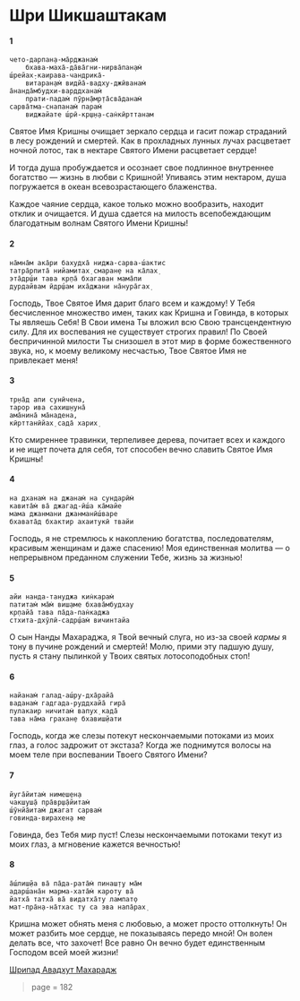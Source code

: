 # Шри Шикшаштакам

#### 1

    чето-дарпан̣а-ма̄рджанам̇
        бхава-маха̄-да̄ва̄гни-нирва̄пан̣ам̇
    ш́рейах̣-каирава-чандрика̄-
        витаран̣ам̇ видйа̄-вадху-джӣванам̇
    а̄нанда̄мбудхи-варддханам̇
        прати-падам̇ пӯрн̣а̄мр̣та̄сва̄данам̇
    сарва̄тма-снапанам̇ парам̇
        виджайате ш́рӣ-кр̣ш̣н̣а-сан̇кӣрттанам

Святое Имя Кришны очищает зеркало сердца и гасит пожар страданий в лесу рождений и смертей. Как в прохладных лунных лучах расцветает ночной лотос, так в нектаре Святого Имени расцветает сердце!

И тогда душа пробуждается и осознает свое подлинное внутреннее богатство — жизнь в любви с Кришной! Упиваясь этим нектаром, душа погружается в океан всевозрастающего блаженства.

Каждое чаяние сердца, какое только можно вообразить, находит отклик и очищается. И душа сдается на милость всепобеждающим благодатным волнам Святого Имени Кришны!

#### 2

    на̄мна̄м ака̄ри бахудха̄ ниджа-сарва-ш́актис
    татра̄рпита̄ нийамитах̣ смаран̣е на ка̄лах̣
    эта̄др̣ш́и тава кр̣па̄ бхагаван мама̄пи
    дурдайвам ӣдр̣ш́ам иха̄джани на̄нура̄гах̣

Господь, Твое Святое Имя дарит благо всем и каждому! У Тебя бесчисленное множество имен, таких как Кришна и Говинда, в которых Ты являешь Себя! В Свои имена Ты вложил всю Свою трансцендентную силу. Для их воспевания не существует строгих правил! По Своей беспричинной милости Ты снизошел в этот мир в форме божественного звука, но, к моему великому несчастью, Твое Святое Имя не привлекает меня!

#### 3

    тр̣на̄д апи сунӣчена,
    тарор ива сахиш̣н̣уна̄
    ама̄нина̄ ма̄надена,
    кӣрттанӣйах̣ сада̄ харих̣

Кто смиреннее травинки, терпеливее дерева, почитает всех и каждого и не ищет почета для себя, тот способен вечно славить Святое Имя Кришны!

#### 4

    на дханам̇ на джанам̇ на сундарӣм̇
    кавита̄м̇ ва̄ джагад-ӣш́а ка̄майе
    мама джанмани джанманӣш́варе
    бхавата̄д бхактир ахаитукӣ твайи

Господь, я не стремлюсь к накоплению богатства, последователям, красивым женщинам и даже спасению! Моя единственная молитва — о непрерывном преданном служении Тебе, жизнь за жизнью!

#### 5

    айи нанда-тануджа кин̇карам̇
    патитам̇ ма̄м̇ виш̣аме бхава̄мбудхау
    кр̣пайа̄ тава па̄да-пан̇каджа
    стхита-дхӯлӣ-садр̣ш́ам̇ вичинтайа

О сын Нанды Махараджа, я Твой вечный слуга, но из-за своей *кармы* я тону в пучине рождений и смертей! Молю, прими эту падшую душу, пусть я стану пылинкой у Твоих святых лотосоподобных стоп!

#### 6

    найанам̇ галад-аш́ру-дха̄райа̄
    ваданам̇ гадгада-руддхайа̄ гира̄
    пулакаир ничитам̇ вапух̣ када̄
    тава на̄ма грахан̣е бхавиш̣йати

Господь, когда же слезы потекут нескончаемыми потоками из моих глаз, а голос задрожит от экстаза? Когда же поднимутся волосы на моем теле при воспевании Твоего Святого Имени?

#### 7

    йуга̄йитам̇ нимеш̣ен̣а
    чакш̣уш̣а̄ пра̄вр̣ш̣а̄йитам̇
    ш́ӯнйа̄итам̇ джагат сарвам̇
    говинда-вирахен̣а ме

Говинда, без Тебя мир пуст! Слезы нескончаемыми потоками текут из моих глаз, а мгновение кажется вечностью!

#### 8

    а̄ш́лиш̣йа ва̄ па̄да-рата̄м̇ пинаш̣т̣у ма̄м
    адарш́ана̄н марма-хата̄м̇ кароту ва̄
    йатха̄ татха̄ ва̄ видатха̄ту лампат̣о
    мат-пра̄н̣а-на̄тхас ту са эва напа̄рах̣

Кришна может обнять меня с любовью, а может просто оттолкнуть! Он может разбить мое сердце, не показываясь передо мной! Он волен делать все, что захочет! Все равно Он вечно будет единственным Господом всей моей жизни!

[Шрипад Авадхут Махарадж](https://soundcloud.com/bharatimaharaj/avadxut-maxaradzh-1)


> page = 182